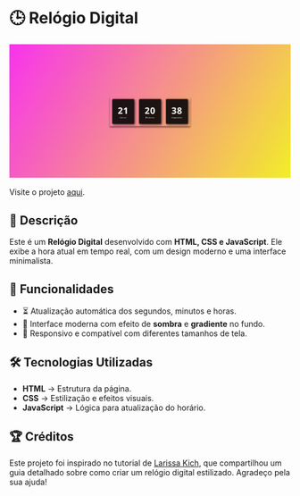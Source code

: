 # 🕒 Relógio Digital

![Relógio Digital](assets/relogio.png)

Visite o projeto [aqui](https://joaopedrobn.github.io/relogio-digital/).

## 📌 Descrição

Este é um **Relógio Digital** desenvolvido com **HTML, CSS e JavaScript**. Ele exibe a hora atual em tempo real, com um design moderno e uma interface minimalista.

## 🚀 Funcionalidades

- ⏳ Atualização automática dos segundos, minutos e horas.
- 🎨 Interface moderna com efeito de **sombra** e **gradiente** no fundo.
- 📱 Responsivo e compatível com diferentes tamanhos de tela.

## 🛠️ Tecnologias Utilizadas

- **HTML** → Estrutura da página.
- **CSS** → Estilização e efeitos visuais.
- **JavaScript** → Lógica para atualização do horário.

## 🏆 Créditos

Este projeto foi inspirado no tutorial de [Larissa Kich](https://github.com/Larissakich), que compartilhou um guia detalhado sobre como criar um relógio digital estilizado. Agradeço pela sua ajuda!
